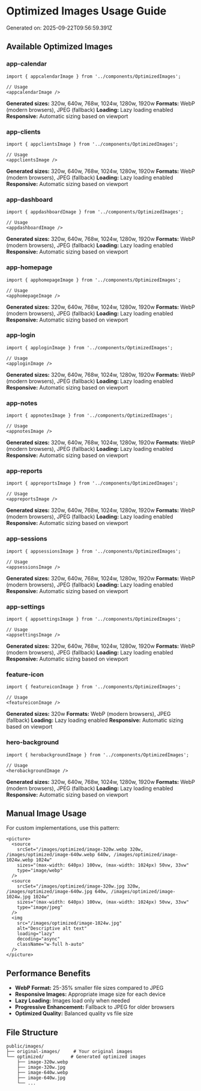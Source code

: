 
# Optimized Images Usage Guide

Generated on: 2025-09-22T09:56:59.391Z

## Available Optimized Images


### app-calendar

```tsx
import { appcalendarImage } from '../components/OptimizedImages';

// Usage
<appcalendarImage />
```

**Generated sizes:** 320w, 640w, 768w, 1024w, 1280w, 1920w
**Formats:** WebP (modern browsers), JPEG (fallback)
**Loading:** Lazy loading enabled
**Responsive:** Automatic sizing based on viewport

### app-clients

```tsx
import { appclientsImage } from '../components/OptimizedImages';

// Usage
<appclientsImage />
```

**Generated sizes:** 320w, 640w, 768w, 1024w, 1280w, 1920w
**Formats:** WebP (modern browsers), JPEG (fallback)
**Loading:** Lazy loading enabled
**Responsive:** Automatic sizing based on viewport

### app-dashboard

```tsx
import { appdashboardImage } from '../components/OptimizedImages';

// Usage
<appdashboardImage />
```

**Generated sizes:** 320w, 640w, 768w, 1024w, 1280w, 1920w
**Formats:** WebP (modern browsers), JPEG (fallback)
**Loading:** Lazy loading enabled
**Responsive:** Automatic sizing based on viewport

### app-homepage

```tsx
import { apphomepageImage } from '../components/OptimizedImages';

// Usage
<apphomepageImage />
```

**Generated sizes:** 320w, 640w, 768w, 1024w, 1280w, 1920w
**Formats:** WebP (modern browsers), JPEG (fallback)
**Loading:** Lazy loading enabled
**Responsive:** Automatic sizing based on viewport

### app-login

```tsx
import { apploginImage } from '../components/OptimizedImages';

// Usage
<apploginImage />
```

**Generated sizes:** 320w, 640w, 768w, 1024w, 1280w, 1920w
**Formats:** WebP (modern browsers), JPEG (fallback)
**Loading:** Lazy loading enabled
**Responsive:** Automatic sizing based on viewport

### app-notes

```tsx
import { appnotesImage } from '../components/OptimizedImages';

// Usage
<appnotesImage />
```

**Generated sizes:** 320w, 640w, 768w, 1024w, 1280w, 1920w
**Formats:** WebP (modern browsers), JPEG (fallback)
**Loading:** Lazy loading enabled
**Responsive:** Automatic sizing based on viewport

### app-reports

```tsx
import { appreportsImage } from '../components/OptimizedImages';

// Usage
<appreportsImage />
```

**Generated sizes:** 320w, 640w, 768w, 1024w, 1280w, 1920w
**Formats:** WebP (modern browsers), JPEG (fallback)
**Loading:** Lazy loading enabled
**Responsive:** Automatic sizing based on viewport

### app-sessions

```tsx
import { appsessionsImage } from '../components/OptimizedImages';

// Usage
<appsessionsImage />
```

**Generated sizes:** 320w, 640w, 768w, 1024w, 1280w, 1920w
**Formats:** WebP (modern browsers), JPEG (fallback)
**Loading:** Lazy loading enabled
**Responsive:** Automatic sizing based on viewport

### app-settings

```tsx
import { appsettingsImage } from '../components/OptimizedImages';

// Usage
<appsettingsImage />
```

**Generated sizes:** 320w, 640w, 768w, 1024w, 1280w, 1920w
**Formats:** WebP (modern browsers), JPEG (fallback)
**Loading:** Lazy loading enabled
**Responsive:** Automatic sizing based on viewport

### feature-icon

```tsx
import { featureiconImage } from '../components/OptimizedImages';

// Usage
<featureiconImage />
```

**Generated sizes:** 320w
**Formats:** WebP (modern browsers), JPEG (fallback)
**Loading:** Lazy loading enabled
**Responsive:** Automatic sizing based on viewport

### hero-background

```tsx
import { herobackgroundImage } from '../components/OptimizedImages';

// Usage
<herobackgroundImage />
```

**Generated sizes:** 320w, 640w, 768w, 1024w, 1280w, 1920w
**Formats:** WebP (modern browsers), JPEG (fallback)
**Loading:** Lazy loading enabled
**Responsive:** Automatic sizing based on viewport


## Manual Image Usage

For custom implementations, use this pattern:

```tsx
<picture>
  <source
    srcSet="/images/optimized/image-320w.webp 320w, /images/optimized/image-640w.webp 640w, /images/optimized/image-1024w.webp 1024w"
    sizes="(max-width: 640px) 100vw, (max-width: 1024px) 50vw, 33vw"
    type="image/webp"
  />
  <source
    srcSet="/images/optimized/image-320w.jpg 320w, /images/optimized/image-640w.jpg 640w, /images/optimized/image-1024w.jpg 1024w"
    sizes="(max-width: 640px) 100vw, (max-width: 1024px) 50vw, 33vw"
    type="image/jpeg"
  />
  <img
    src="/images/optimized/image-1024w.jpg"
    alt="Descriptive alt text"
    loading="lazy"
    decoding="async"
    className="w-full h-auto"
  />
</picture>
```

## Performance Benefits

- **WebP Format:** 25-35% smaller file sizes compared to JPEG
- **Responsive Images:** Appropriate image size for each device
- **Lazy Loading:** Images load only when needed
- **Progressive Enhancement:** Fallback to JPEG for older browsers
- **Optimized Quality:** Balanced quality vs file size

## File Structure

```
public/images/
├── original-images/     # Your original images
└── optimized/          # Generated optimized images
    ├── image-320w.webp
    ├── image-320w.jpg
    ├── image-640w.webp
    ├── image-640w.jpg
    └── ...
```
